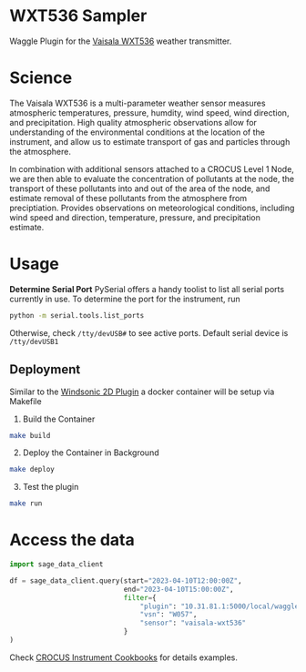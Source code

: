 # WXT536 Sampler
Waggle Plugin for the [Vaisala WXT536](https://www.vaisala.com/en/products/weather-environmental-sensors/weather-transmitter-wxt530-series#:~:text=Vaisala%20Weather%20Transmitter%20WXT530%20series,in%20a%20compact%2C%20affordable%20package) weather transmitter.
# Science
The Vaisala WXT536 is a multi-parameter weather sensor measures atmospheric temperatures, pressure, humdity, wind speed, wind direction, and precipitation. High quality atmospheric observations allow for understanding of the environmental conditions at the location of the instrument, and allow us to estimate transport of gas and particles through the atmosphere.

In combination with additional sensors attached to a CROCUS Level 1 Node, we are then able to evaluate the concentration of pollutants at the node, the transport of these pollutants into and out of the area of the node, and estimate removal of these pollutants from the atmosphere from preciptiation. Provides observations on meteorological conditions, including wind speed and direction, temperature, pressure, and precipitation estimate. 

# Usage
__Determine Serial Port__
PySerial offers a handy toolist to list all serial ports currently in use. 
To determine the port for the instrument, run

```bash
python -m serial.tools.list_ports
```
Otherwise, check `/tty/devUSB#` to see active ports. Default serial device is `/tty/devUSB1`


## Deployment 

Similar to the [Windsonic 2D Plugin](https://github.com/nikhil003/windsonic) a docker container will be setup via Makefile 

1.  Build the Container
```bash
make build
```

2.  Deploy the Container in Background
```bash
make deploy
```

3.  Test the plugin
```bash
make run
``` 

# Access the data
```py
import sage_data_client

df = sage_data_client.query(start="2023-04-10T12:00:00Z",
                            end="2023-04-10T15:00:00Z", 
                            filter={
                                "plugin": "10.31.81.1:5000/local/waggle-wxt536",
                                "vsn": "W057",
                                "sensor": "vaisala-wxt536"
                            }
)

```

Check [CROCUS Instrument Cookbooks](https://crocus-urban.github.io/instrument-cookbooks/notebooks/crocus_level1_node/viasala_wxt536.html) for details examples.

